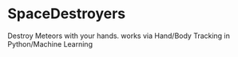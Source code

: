 # SpaceDestroyers
Destroy Meteors with your hands. works via Hand/Body Tracking in Python/Machine Learning
